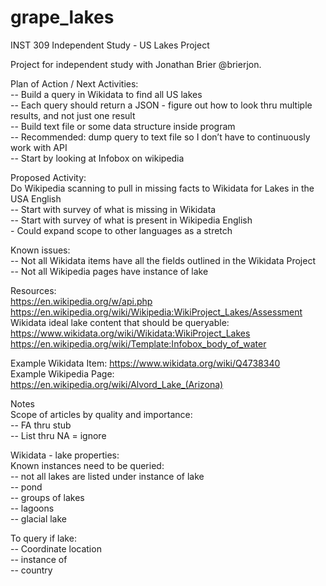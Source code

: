# grape_lakes
INST 309 Independent Study - US Lakes Project

Project for independent study with Jonathan Brier @brierjon.

Plan of Action / Next Activities:<br />
-- Build a query in Wikidata to find all US lakes<br />
-- Each query should return a JSON - figure out how to look thru multiple results, and not just one result<br />
-- Build text file or some data structure inside program<br />
-- Recommended: dump query to text file so I don’t have to continuously work with API<br />
-- Start by looking at Infobox on wikipedia<br />

Proposed Activity:<br />
Do Wikipedia scanning to pull in missing facts to Wikidata for Lakes in the USA English<br />
-- Start with survey of what is missing in Wikidata<br />
-- Start with survey of what is present in Wikipedia English<br />
    - Could expand scope to other languages as a stretch<br />

Known issues:<br />
-- Not all Wikidata items have all the fields outlined in the Wikidata Project<br />
-- Not all Wikipedia pages have instance of lake<br />

Resources:<br />
https://en.wikipedia.org/w/api.php<br />
https://en.wikipedia.org/wiki/Wikipedia:WikiProject_Lakes/Assessment<br />
Wikidata ideal lake content that should be queryable: https://www.wikidata.org/wiki/Wikidata:WikiProject_Lakes<br />
https://en.wikipedia.org/wiki/Template:Infobox_body_of_water<br />


Example Wikidata Item: https://www.wikidata.org/wiki/Q4738340<br />
Example Wikipedia Page: https://en.wikipedia.org/wiki/Alvord_Lake_(Arizona)<br />

Notes<br />
Scope of articles by quality and importance:<br />
-- FA thru stub<br />
-- List thru NA = ignore<br />

Wikidata - lake properties:<br />
Known instances need to be queried:<br />
-- not all lakes are listed under instance of lake<br />
-- pond<br />
-- groups of lakes<br />
-- lagoons<br />
-- glacial lake<br />

To query if lake:<br />
-- Coordinate location<br />
-- instance of<br />
-- country<br />
